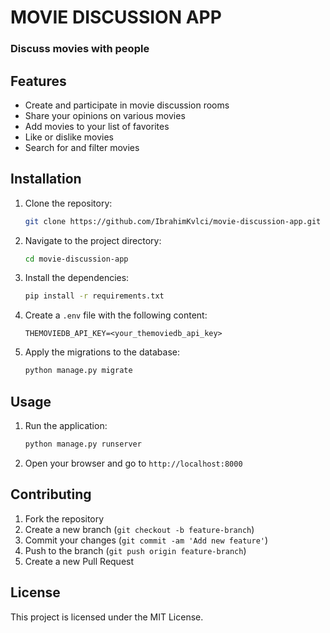 # MOVIE DISCUSSION APP
### Discuss movies with people

## Features

- Create and participate in movie discussion rooms
- Share your opinions on various movies
- Add movies to your list of favorites
- Like or dislike movies
- Search for and filter movies

## Installation

1. Clone the repository:
    ```bash
    git clone https://github.com/IbrahimKvlci/movie-discussion-app.git
    ```
2. Navigate to the project directory:
    ```bash
    cd movie-discussion-app
    ```
3. Install the dependencies:
    ```bash
    pip install -r requirements.txt
    ```
4. Create a `.env` file with the following content:
    ```env
    THEMOVIEDB_API_KEY=<your_themoviedb_api_key>
    ```
5. Apply the migrations to the database:
    ```bash
    python manage.py migrate
    ```

## Usage

1. Run the application:
    ```bash
    python manage.py runserver
    ```
2. Open your browser and go to `http://localhost:8000`

## Contributing

1. Fork the repository
2. Create a new branch (`git checkout -b feature-branch`)
3. Commit your changes (`git commit -am 'Add new feature'`)
4. Push to the branch (`git push origin feature-branch`)
5. Create a new Pull Request

## License

This project is licensed under the MIT License.
